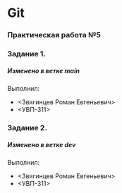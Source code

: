 # Git
### Практическая работа №5
### Задание 1.
##### Изменено в ветке main
Выполнил:
* <Звягинцев Роман Евгеньевич>
* <УВП-311>
### Задание 2.
##### Изменено в ветке dev
Выполнил:
* <Звягинцев Роман Евгеньевич>
* <УВП-311>